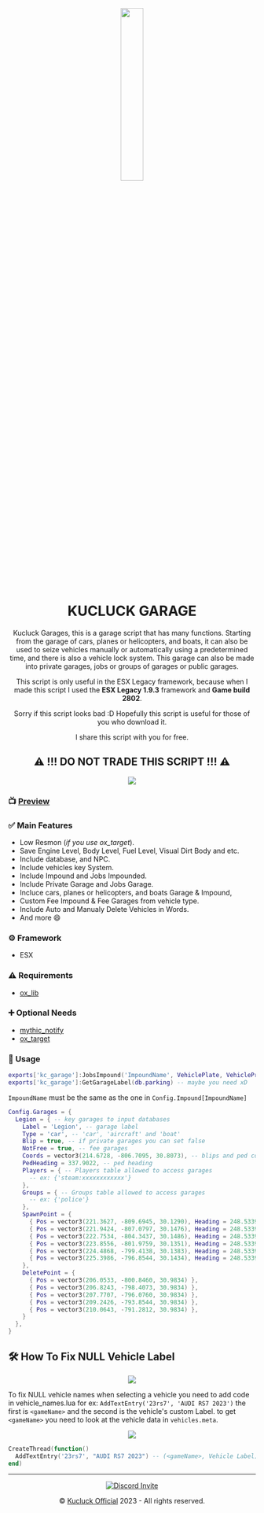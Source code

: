 <div align="center">
<img src="https://media.discordapp.net/attachments/901446802711142460/1060136243377229874/KC.png" width="30%">
<h1><b>KUCLUCK GARAGE</b></h1>
<p>Kucluck Garages, this is a garage script that has many functions. Starting from the garage of cars, planes or helicopters, and boats, it can also be used to seize vehicles manually or automatically using a predetermined time, and there is also a vehicle lock system. This garage can also be made into private garages, jobs or groups of garages or public garages.

This script is only useful in the ESX Legacy framework, because when I made this script I used the <b>ESX Legacy 1.9.3</b> framework and <b>Game build 2802</b>.

Sorry if this script looks bad :D
Hopefully this script is useful for those of you who download it.

I share this script with you for free.

## <b>⚠️ !!! DO NOT TRADE THIS SCRIPT !!! ⚠️</b>

</p>
</div>

<div align="center">
<a href="https://youtu.be/sb_Y4lud-IM"><img src="https://media.discordapp.net/attachments/1060165701136044052/1088129652104634388/kc_garage.png"></a>
</div>


### 📺 [Preview](https://youtu.be/sb_Y4lud-IM)

### ✅ Main Features

- Low Resmon (_if you use ox_target_).
- Save Engine Level, Body Level, Fuel Level, Visual Dirt Body and etc.
- Include database, and NPC.
- Include vehicles key System.
- Include Impound and Jobs Impounded.
- Include Private Garage and Jobs Garage.
- Incluce cars, planes or helicopters, and boats Garage & Impound,
- Custom Fee Impound & Fee Garages from vehicle type.
- Include Auto and Manualy Delete Vehicles in Words.
- And more 😄

### ⚙️ Framework

- ESX

### ⚠️ Requirements

- <a href='https://github.com/overextended/ox_lib'>ox_lib</a>

### ➕ Optional Needs

- <a href='https://github.com/JayMontana36/mythic_notify'>mythic_notify</a>
- <a href='https://github.com/overextended/ox_target'>ox_target</a>

### 🧰 Usage

```lua
exports['kc_garage']:JobsImpound('ImpoundName', VehiclePlate, VehiclePropertis, ESX.PlayerData.identifier)
exports['kc_garage']:GetGarageLabel(db.parking) -- maybe you need xD
```

`ImpoundName` must be the same as the one in `Config.Impound[ImpoundName]`

```lua
Config.Garages = {
  Legion = { -- key garages to input databases
    Label = 'Legion', -- garage label
    Type = 'car', -- 'car', 'aircraft' and 'boat'
    Blip = true, -- if private garages you can set false
    NotFree = true, -- fee garages
    Coords = vector3(214.6728, -806.7095, 30.8073), -- blips and ped coords
    PedHeading = 337.9022, -- ped heading
    Players = { -- Players table allowed to access garages
      -- ex: {'steam:xxxxxxxxxxxx'}
    },
    Groups = { -- Groups table allowed to access garages
      -- ex: {'police'}
    },
    SpawnPoint = {
      { Pos = vector3(221.3627, -809.6945, 30.1290), Heading = 248.5339 },
      { Pos = vector3(221.9424, -807.0797, 30.1476), Heading = 248.5339 },
      { Pos = vector3(222.7534, -804.3437, 30.1486), Heading = 248.5339 },
      { Pos = vector3(223.8556, -801.9759, 30.1351), Heading = 248.5339 },
      { Pos = vector3(224.4868, -799.4138, 30.1383), Heading = 248.5339 },
      { Pos = vector3(225.3986, -796.8544, 30.1434), Heading = 248.5339 },
    },
    DeletePoint = {
      { Pos = vector3(206.0533, -800.8460, 30.9834) },
      { Pos = vector3(206.8243, -798.4073, 30.9834) },
      { Pos = vector3(207.7707, -796.0760, 30.9834) },
      { Pos = vector3(209.2426, -793.8544, 30.9834) },
      { Pos = vector3(210.0643, -791.2812, 30.9834) },
    }
  },
}
```

## 🛠️ <b> How To Fix NULL Vehicle Label</b>

<div align="center"><img src="https://media.discordapp.net/attachments/1060165701136044052/1087603093962772541/image.png"/></div>

To fix NULL vehicle names when selecting a vehicle you need to add code in vehicle_names.lua for ex: `AddTextEntry('23rs7', 'AUDI RS7 2023')` the first is `<gameName>` and the second is the vehicle's custom Label. to get `<gameName>` you need to look at the vehicle data in `vehicles.meta`.

<div align="center"><img src="https://media.discordapp.net/attachments/1060165701136044052/1087603452181487716/image.png"/></div>

```lua
CreateThread(function()
  AddTextEntry('23rs7', "AUDI RS7 2023") -- (<gameName>, Vehicle Label)
end)
```

<hr>

<div align="center"> <a href="https://discord.gg/BuACxn4XUw" title=""><img alt="Discord Invite" src="https://discordapp.com/api/guilds/901445288881963059/widget.png?style=banner2"></a>
</div>

<p align="center">©️ <a href="https://discord.gg/BuACxn4XUw">Kucluck Official</a> 2023 - All rights reserved.</p>

